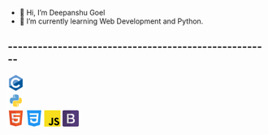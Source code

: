 - 👋 Hi, I’m Deepanshu Goel
- 🌱 I’m currently learning Web Development and Python.

## -----------------------------------------------------
<p align="left">
<img alt="GitHub" title="GitHub" height="32" width="32" src="https://github.com/DeepanshuGoel1122/DeepanshuGoel1122/blob/main/assets/c.svg"><br>
  <img alt="GitHub" title="GitHub" height="32" width="32" src="https://github.com/DeepanshuGoel1122/DeepanshuGoel1122/blob/main/assets/python.svg"><br>
  <img alt="GitHub" title="GitHub" height="32" width="32" src="https://github.com/DeepanshuGoel1122/DeepanshuGoel1122/blob/main/assets/html5.svg">
  <img alt="GitHub" title="GitHub" height="32" width="32" src="https://github.com/DeepanshuGoel1122/DeepanshuGoel1122/blob/main/assets/css.svg">
  <img alt="GitHub" title="GitHub" height="32" width="32" src="https://github.com/DeepanshuGoel1122/DeepanshuGoel1122/blob/main/assets/javascript.svg">
  <img alt="GitHub" title="GitHub" height="32" width="32" src="https://github.com/DeepanshuGoel1122/DeepanshuGoel1122/blob/main/assets/bootstrap.svg">
</p>
<!---
DeepanshuGoel1122/DeepanshuGoel1122 is a ✨ special ✨ repository because its `README.md` (this file) appears on your GitHub profile.
You can click the Preview link to take a look at your changes.
--->

